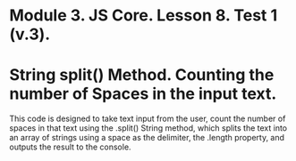 # Module 3. JS Core. Lesson 8. Test 1 (v.3).

# String split() Method. Counting the number of Spaces in the input text.

This code is designed to take text input from the user, count the number of spaces in that text using the .split() String method, which splits the text into an array of strings using a space as the delimiter, the .length property, and outputs the result to the console.
